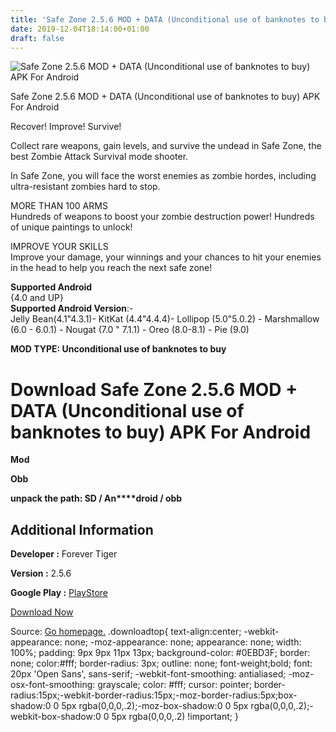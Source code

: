 ```yaml
---
title: 'Safe Zone 2.5.6 MOD + DATA (Unconditional use of banknotes to buy) APK For Android'
date: 2019-12-04T18:14:00+01:00
draft: false
---
```


![Safe Zone 2.5.6 MOD + DATA (Unconditional use of banknotes to buy) APK For Android](https://i0.wp.com/apkhome.net/wp-content/uploads/2019/12/Safe-Zone-1.png "Safe Zone 2.5.6 MOD + DATA (Unconditional use of banknotes to buy) APK For Android")

  

Safe Zone 2.5.6 MOD + DATA (Unconditional use of banknotes to buy) APK For Android

Recover! Improve! Survive!

Collect rare weapons, gain levels, and survive the undead in Safe Zone, the best Zombie Attack Survival mode shooter.

In Safe Zone, you will face the worst enemies as zombie hordes, including ultra-resistant zombies hard to stop.

MORE THAN 100 ARMS  
Hundreds of weapons to boost your zombie destruction power! Hundreds of unique paintings to unlock!

IMPROVE YOUR SKILLS  
Improve your damage, your winnings and your chances to hit your enemies in the head to help you reach the next safe zone!

**Supported Android**  
{4.0 and UP}  
**Supported Android Version**:-  
Jelly Bean(4.1"4.3.1)- KitKat (4.4"4.4.4)- Lollipop (5.0"5.0.2) - Marshmallow (6.0 - 6.0.1) - Nougat (7.0 " 7.1.1) - Oreo (8.0-8.1) - Pie (9.0)

**MOD TYPE: Unconditional use of banknotes to buy**

Download Safe Zone 2.5.6 MOD + DATA (Unconditional use of banknotes to buy) APK For Android
===========================================================================================

**Mod**

**Obb**

**unpack the path: SD / An****droid / obb**

Additional Information
----------------------

**Developer :** Forever Tiger

**Version :** 2.5.6

**Google Play :** [PlayStore](https://play.google.com/store/apps/details?id=com.playsidestudios.safezonezombie)

  

[Download Now](https://store4app.co/post/safe-zone-2-5-6-mod-data-unconditional-use-of-banknotes-to-buy-apk-for-android_1575479282)

  
Source: [Go homepage.](https://store4app.co/post/safe-zone-2-5-6-mod-data-unconditional-use-of-banknotes-to-buy-apk-for-android_1575479282) .downloadtop{ text-align:center; -webkit-appearance: none; -moz-appearance: none; appearance: none; width: 100%; padding: 9px 9px 11px 13px; background-color: #0EBD3F; border: none; color:#fff; border-radius: 3px; outline: none; font-weight;bold; font: 20px 'Open Sans', sans-serif; -webkit-font-smoothing: antialiased; -moz-osx-font-smoothing: grayscale; color: #fff; cursor: pointer; border-radius:15px;-webkit-border-radius:15px;-moz-border-radius:5px;box-shadow:0 0 5px rgba(0,0,0,.2);-moz-box-shadow:0 0 5px rgba(0,0,0,.2);-webkit-box-shadow:0 0 5px rgba(0,0,0,.2) !important; }